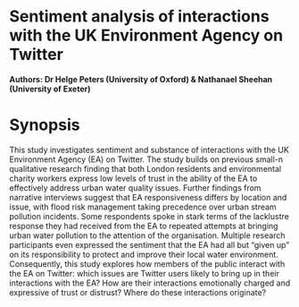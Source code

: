 # Sentiment analysis of interactions with the UK Environment Agency on Twitter

**Authors: Dr Helge Peters (University of Oxford) & Nathanael Sheehan (University of Exeter)** 

# **Synopsis**


This study investigates sentiment and substance of interactions with the UK Environment Agency (EA) on Twitter. The study builds on previous small-n qualitative research finding that both London residents and environmental charity workers express low levels of trust in the ability of the EA to effectively address urban water quality issues. Further findings from narrative interviews suggest that EA responsiveness differs by location and issue, with flood risk management taking precedence over urban stream pollution incidents. Some respondents spoke in stark terms of the lacklustre response they had received from the EA to repeated attempts at bringing urban water pollution to the attention of the organisation. Multiple research participants even expressed the sentiment that the EA had all but “given up” on its responsibility to protect and improve their local water environment. Consequently, this study explores how members of the public interact with the EA on Twitter: which issues are Twitter users likely to bring up in their interactions with the EA? How are their interactions emotionally charged and expressive of trust or distrust? Where do these interactions originate?
